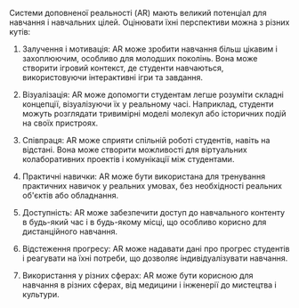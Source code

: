 Системи доповненої реальності (AR) мають великий потенціал для навчання і навчальних цілей. Оцінювати їхні перспективи можна з різних кутів:

1. Залучення і мотивація: AR може зробити навчання більш цікавим і захоплюючим, особливо для молодших поколінь. Вона може створити ігровий контекст, де студенти навчаються, використовуючи інтерактивні ігри та завдання.

2. Візуалізація: AR може допомогти студентам легше розуміти складні концепції, візуалізуючи їх у реальному часі. Наприклад, студенти можуть розглядати тривимірні моделі молекул або історичних подій на своїх пристроях.

3. Співпраця: AR може сприяти спільній роботі студентів, навіть на відстані. Вона може створити можливості для віртуальних колаборативних проектів і комунікації між студентами.

4. Практичні навички: AR може бути використана для тренування практичних навичок у реальних умовах, без необхідності реальних об'єктів або обладнання.

5. Доступність: AR може забезпечити доступ до навчального контенту в будь-який час і в будь-якому місці, що особливо корисно для дистанційного навчання.

6. Відстеження прогресу: AR може надавати дані про прогрес студентів і реагувати на їхні потреби, що дозволяє індивідуалізувати навчання.

7. Використання у різних сферах: AR може бути корисною для навчання в різних сферах, від медицини і інженерії до мистецтва і культури.